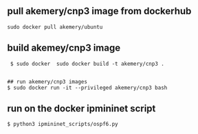 ## pull akemery/cnp3 image from dockerhub

```
sudo docker pull akemery/ubuntu
```

## build akemey/cnp3 image

```
 $ sudo docker  sudo docker build -t akemery/cnp3 .
```


```

## run akemery/cnp3 images
$ sudo docker run -it --privileged akemery/cnp3 bash
```

## run on the docker ipmininet script
```
$ python3 ipmininet_scripts/ospf6.py
```
